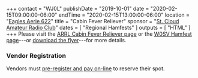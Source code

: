 +++
contact = "WJ0L"
publishDate = "2019-10-01"
date = "2020-02-15T09:00:00-06:00"
endTime = "2020-02-15T13:00:00-06:00"
location = "[Eagles Aerie 622](https://goo.gl/maps/e6hpsaugh4u8w6wA9)"
title = "Cabin Fever Reliever"
sponsor = "[St. Cloud Amateur Radio Club](https://w0sv.club/)"
dates = [ "Regional Hamfests" ]
outputs = [ "HTML" ]
+++
Please visit the 
[ARRL Cabin Fever Reliever page](http://www.arrl.org/hamfests/cabin-fever-reliever-4)
 or the
[W0SV Hamfest page](https://w0sv.club/hamfest/)---or
[download the flyer](https://w0sv.club/wp-content/uploads/2019/10/2020-Hamfest-4.pdf)---for
more details.

### Vendor Registration
Vendors must [pre-register and pay on-line](https://w0sv.club/vendor-registration/) to reserve their spot.
